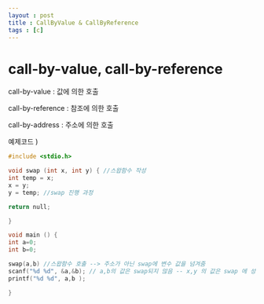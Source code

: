 ```yaml
---
layout : post
title : CallByValue & CallByReference
tags : [c]
---
```

# call-by-value, call-by-reference

call-by-value : 값에 의한 호출

call-by-reference : 참조에 의한 호출

call-by-address : 주소에 의한 호출

예제코드 )

```c
#include <stdio.h>

void swap (int x, int y) { //스왑함수 작성
int temp = x;
x = y;
y = temp; //swap 진행 과정

return null;

}

void main () {
int a=0;
int b=0;

swap(a,b) //스왑함수 호출 --> 주소가 아닌 swap에 변수 값을 넘겨줌
scanf("%d %d", &a,&b); // a,b의 값은 swap되지 않음 -- x,y 의 값은 swap 에 성공함
printf("%d %d", a,b );

}
```
